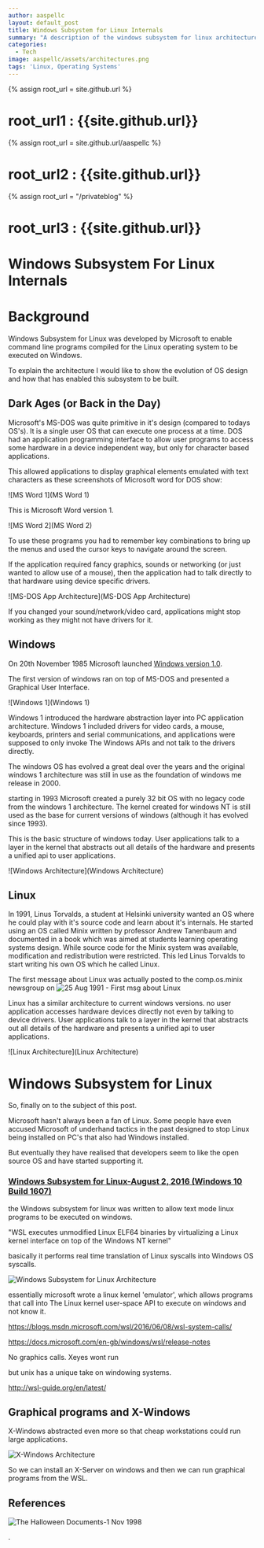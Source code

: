 ```yaml
---
author: aaspellc
layout: default_post
title: Windows Subsystem for Linux Internals
summary: "A description of the windows subsystem for linux architecture"
categories:
  - Tech
image: aaspellc/assets/architectures.png
tags: 'Linux, Operating Systems'
---
```


{% assign root_url = site.github.url %}
# root_url1 : {{site.github.url}}

{% assign root_url = site.github.url/aaspellc %}
# root_url2 : {{site.github.url}}

{% assign root_url = "/privateblog" %}
# root_url3 : {{site.github.url}}


[xMS-DOS App Architecture]:   {{root_url}}/assets/MS-DOS_App_Architecture.png "MS-DOS App Architecture"
[xMS Word 1]:                 {{root_url}}/assets/word1-example-1.png "MS Word 1"
[xMS Word 2]:                 {{root_url}}/assets/word1-example-2.png "MS Word 2"
[xWindows Architecture]:      {{root_url}}/assets/Windows_Architecture.png "Windows Architecture"
[xLinux Architecture]:        {{root_url}}/assets/Linux_Architecture.png "Linux Architecture"
[xWindows 1]:                 {{root_url}}/assets/windows1.png "Windows 1"
[xWindows 2]:                 {{root_url}}/assets/windows2.png "Windows 2"


# Windows Subsystem For Linux Internals

# Background

Windows Subsystem for Linux was developed by Microsoft to enable command line
programs compiled for the Linux operating system to be executed on Windows.

To explain the architecture I would like to show the evolution of OS design and how
that has enabled this subsystem to be built.

## Dark Ages (or Back in the Day)

Microsoft's MS-DOS was quite primitive in it's design (compared to todays OS's).
It is a single user OS
that can execute one process at a time. DOS had an application programming interface
to allow user programs to access some hardware in a device independent way,
but only for character based applications.

This allowed applications to display graphical elements
emulated with text characters as these screenshots of
Microsoft word for DOS show:

![MS Word 1](MS Word 1)

This is Microsoft Word version 1.

![MS Word 2](MS Word 2)

To use these programs you had to remember key combinations to bring up the menus and
used the cursor keys to navigate around the screen.

If the application required fancy graphics, sounds or networking (or just wanted to allow use of a mouse), then the application had to talk directly to that hardware using device specific drivers.

![MS-DOS App Architecture](MS-DOS App Architecture)

If you changed your sound/network/video card, applications might stop working as they might not have drivers for it.


## Windows

On 20th November 1985 Microsoft launched [Windows version 1.0](https://en.wikipedia.org/wiki/Windows_1.0).

The first version of windows ran on top of MS-DOS and presented a Graphical User Interface.

![Windows 1](Windows 1)

Windows 1 introduced the hardware abstraction layer into PC application architecture. Windows 1 included drivers for video cards, a mouse, keyboards, printers and serial communications, and applications were supposed to only invoke The Windows APIs and not talk to the drivers directly.

The windows OS has evolved a great deal over the years and the original windows 1 architecture was still in use as the foundation of windows me release in 2000.

starting in 1993 Microsoft created a purely 32 bit OS with no legacy code from the windows 1 architecture. The kernel created for windows NT is still used as the base for current versions of windows (although it has evolved since 1993).

This is the basic structure of windows today.
User applications talk to a layer in the kernel that abstracts
out all details of the hardware and presents a unified api to user applications.

![Windows Architecture](Windows Architecture)


## Linux

In 1991, Linus Torvalds, a student at Helsinki university
wanted an OS where he could play with it's source code and learn about
it's internals. He started using an OS called Minix written by professor Andrew Tanenbaum and documented in
a book which was aimed at students learning operating systems design.
While source code for the Minix
system was available, modification and redistribution were restricted.
This led Linus Torvalds to start writing
his own OS which he called Linux.

The first message about Linux was actually posted to the comp.os.minix newsgroup on
![25 Aug 1991 - First msg about Linux](https://groups.google.com/forum/#!msg/comp.os.minix/dlNtH7RRrGA/SwRavCzVE7gJ)

Linux has a similar architecture to current windows versions. no user application accesses
hardware devices directly not even by talking to device drivers.
User applications talk to a layer in the kernel that abstracts
out all details of the hardware and presents a unified api to user applications.

![Linux Architecture](Linux Architecture)


# Windows Subsystem for Linux

So, finally on to the subject of this post.

Microsoft hasn't always been a fan of Linux. Some people have even accused
Microsoft of underhand tactics in the past designed to stop Linux being installed on
PC's that also had Windows installed.

But eventually they have realised that developers seem to like the open source OS and have started supporting it.

### [Windows Subsystem for Linux-August 2, 2016 (Windows 10 Build 1607)](https://en.wikipedia.org/wiki/Windows_10#Redstone_1)
the Windows subsystem for linux was written to allow text mode linux programs to be executed on windows.

"WSL executes unmodified Linux ELF64 binaries by virtualizing a Linux kernel interface on top of the Windows NT kernel"

basically it performs real time translation of Linux syscalls into Windows OS syscalls.



![Windows Subsystem for Linux Architecture](Windows-Subsystem-for-Linux-Architecture.png)


essentially microsoft wrote a linux kernel 'emulator', which allows programs that call into
The Linux kernel user-space API to execute on windows and not know it.

https://blogs.msdn.microsoft.com/wsl/2016/06/08/wsl-system-calls/

https://docs.microsoft.com/en-gb/windows/wsl/release-notes

No graphics calls. Xeyes wont run

but unix has a unique take on windowing systems.

http://wsl-guide.org/en/latest/


## Graphical programs and X-Windows

X-Windows abstracted even more so that cheap workstations could run large applications.

![X-Windows Architecture](XWindows_Architecture.png)


So we can install an X-Server on windows and then we can run graphical programs from the WSL.







## References

![The Halloween Documents-1 Nov 1998](http://www.catb.org/~esr/halloween/)





.
